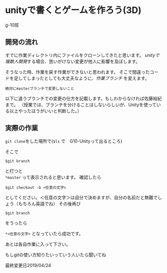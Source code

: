 # unityで書くとゲームを作ろう(3D)

g-10班

## 開発の流れ

すでに作業ディレクトリ内にファイルをクローンしてきたと思います。
*unityで複数人開発*する場合、思いがけない変更が他人に影響を及ぼします。

そうなった時、作業を戻す作業ができないと思われます。
そこで間違ったコードを足してしまったとしても大丈夫なように、*作業ブランチ* を変えます。

`絶対にmasterブランチで変更しないこと`

以下に違うブランチでの変更の仕方を記載します。もしわからなければ佐藤裕紀まで。
（授業では、ブランチを分けることはしないらしいが、Unityを使っている以上やったほうがいいと判断した。）


## 実際の作業

`git clone`をした場所で(`$ls` で　G10-Unityって出るところ)

そこで
```
$git branch
```

と打つと  
`*master`
って表示されると思います。
確認したら

```
$git checkout -b <任意の文字>
```

としてください。＜任意の文字＞は自分で決めますが、自分の名前だと無難でしょう（もちろん英語でね）
その後再び

```
$git branch
```

をうったら

`*<任意の文字>`
となっていたら成功です。

あとは各自作業に入って下さい。

もしgitの使い方知りたいっていう人いたら聞いてね

最終変更日2019/04/24
